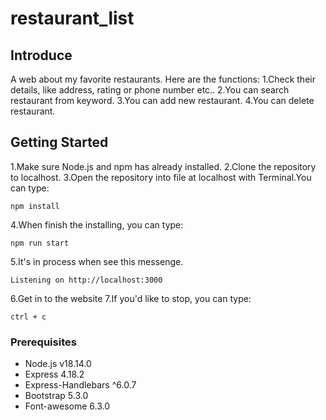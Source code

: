 # restaurant_list

## Introduce
A web about my favorite restaurants. 
Here are the functions:
1.Check their details, like address, rating or phone number etc..
2.You can search restaurant from keyword.
3.You can add new restaurant.
4.You can delete restaurant.

## Getting Started
1.Make sure Node.js and npm has already installed.
2.Clone the repository to localhost.
3.Open the repository into file at localhost with Terminal.You can type:
```
npm install
```
4.When finish the installing, you can type:
```
npm run start
```
5.It's in process when see this messenge. 
```
Listening on http://localhost:3000
```
6.Get in to the website
7.If you'd like to stop, you can type:
```
ctrl + c
```

### Prerequisites
 * Node.js v18.14.0
 * Express 4.18.2
 * Express-Handlebars ^6.0.7
 * Bootstrap 5.3.0
 * Font-awesome 6.3.0
